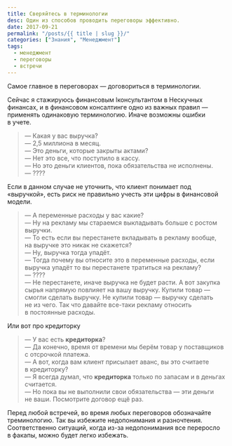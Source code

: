 ```yaml
---
title: Сверяйтесь в терминологии
desc: Один из способов проводить переговоры эффективно.
date: 2017-09-21
permalink: "/posts/{{ title | slug }}/"
categories: ["Знания", "Менеджмент"]
tags:
  - менеджмент
  - переговоры
  - встречи
---
```


Самое главное в переговорах — договориться в терминологии.

Сейчас я стажируюсь финансовым lконсультантом в Нескучных финансах, и в финансовом консалтинге одно из важных правил — применять одинаковую терминологию. Иначе возможны ошибки в учете.

> — Какая у вас выручка?  
> — 2,5 миллиона в месяц.  
> — Это деньги, которые закрыты актами?  
> — Нет это все, что поступило в кассу.  
> — Но это деньги клиентов, пока обязательства не исполнены.  
> — ????

Если в данном случае не уточнить, что клиент понимает под «выручкой», есть риск не правильно учесть эти цифры в финансовой модели.

> — А переменные расходы у вас какие?  
> — Ну на рекламу мы стараемся выкладывать больше с ростом выручки.  
> — То есть если вы перестанете вкладывать в рекламу вообще, на выручке это никак не скажется?  
> — Ну, выручка тогда упадёт.  
> — Тогда почему вы относите это в переменные расходы, если выручка упадёт то вы перестанете тратиться на рекламу?  
> — ????  
> — Не перестанете, иначе выручка не будет расти. А вот закупка сырья напрямую повлияет на вашу выручку. Купили товар — смогли сделать выручку. Не купили товар — выручку сделать не из чего. Так что давайте все-таки рекламу относить в постоянные расходы.

Или вот про кредиторку

> — У вас есть **кредиторка**?  
> — Да конечно, время от времени мы берём товар у поставщиков с отсрочкой платежа.  
> — А вот, когда вам клиент присылает аванс, вы это считаете в кредиторку?  
> — Я всегда думал, что **кредиторка** только по запасам и в деньгах считается.  
> — Но пока вы не выполнили свои обязательства — эти деньги не ваши. Посмотрите договор ещё раз.

Перед любой встречей, во время любых переговоров обозначайте треминологию. Так вы избежите недопонимания и разночтения. Соответственно ситуаций, когда из-за недопонимания все переросло в факапы, можно будет легко избежать.
